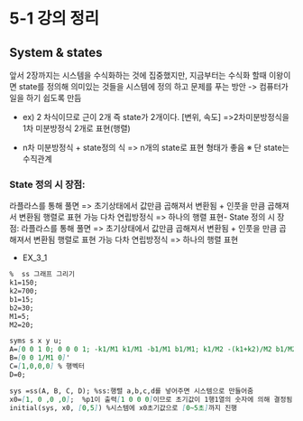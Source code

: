 # 5-1 강의 정리
## System & states
앞서 2장까지는 시스템을 수식화하는 것에 집중했지만, 지금부터는 수식화 할때 이왕이면 state를 정의해 의미있는 것들을 시스템에 정의 하고 문제를 푸는 방안 -> 컴퓨터가 일을 하기 쉽도록 만듬   

 - ex) 2 차식이므로 근이 2개 즉 state가 2개이다. [변위, 속도] =>2차미분방정식을 1차 미분방정식 2개로 표현(행렬)


  - n차 미분방정식 + state정의 식 => n개의 state로 표현 형태가 좋음  ※ 단 state는 수직관계  

###  State 정의 시 장점:
라플라스를 통해 풀면 => 초기상태에서 값만큼 곱해져서 변환됨 + 인풋을 만큼 곱해져서 변환됨
행렬로 표현 가능 
다차 연립방정식 => 하나의 행렬 표현- State 정의 시 장점:
라플라스를 통해 풀면 => 초기상태에서 값만큼 곱해져서 변환됨 + 인풋을 만큼 곱해져서 변환됨
행렬로 표현 가능 
다차 연립방정식 => 하나의 행렬 표현

- EX_3_1  

```markdown
%  ss 그래프 그리기 
k1=150;
k2=700;
b1=15;
b2=30;
M1=5;
M2=20;

syms s x y u; 
A=[0 0 1 0; 0 0 0 1; -k1/M1 k1/M1 -b1/M1 b1/M1; k1/M2 -(k1+k2)/M2 b1/M2 -(b1+b2)/M2] % 행렬: [ ] 사용
B=[0 0 1/M1 0]'
C=[1,0,0,0] % 행벡터
D=0;

sys =ss(A, B, C, D); %ss:행렬 a,b,c,d를 넣어주면 시스템으로 만들어줌
x0=[1, 0 ,0 ,0];  %p1이 출력[1 0 0 0]이므로 초기값이 1행1열의 숫자에 의해 결정됨
initial(sys, x0, [0,5]) %시스템에 x0초기값으로 [0~5초]까지 진행
```